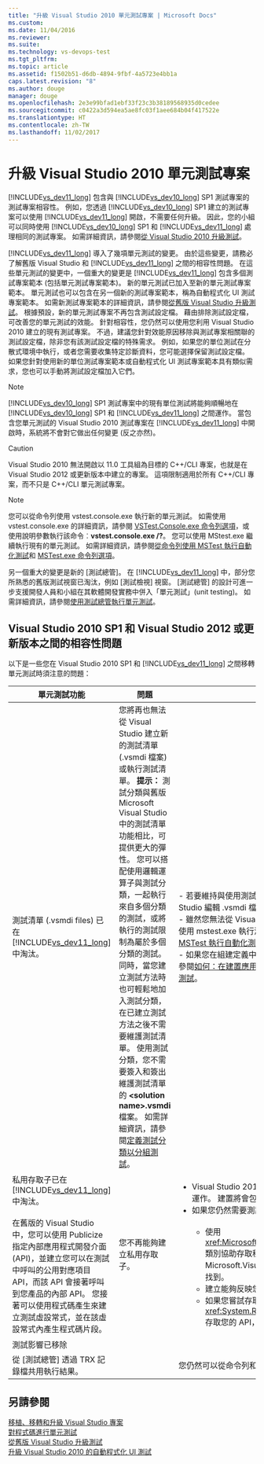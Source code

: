 ```yaml
---
title: "升級 Visual Studio 2010 單元測試專案 | Microsoft Docs"
ms.custom: 
ms.date: 11/04/2016
ms.reviewer: 
ms.suite: 
ms.technology: vs-devops-test
ms.tgt_pltfrm: 
ms.topic: article
ms.assetid: f1502b51-d6db-4894-9fbf-4a5723e4bb1a
caps.latest.revision: "8"
ms.author: douge
manager: douge
ms.openlocfilehash: 2e3e99bfad1ebf33f23c3b38189568935d0cedee
ms.sourcegitcommit: c0422a3d594ea5ae8fc03f1aee684b04f417522e
ms.translationtype: HT
ms.contentlocale: zh-TW
ms.lasthandoff: 11/02/2017
---
```

# <a name="upgrade-visual-studio-2010-unit-test-projects"></a>升級 Visual Studio 2010 單元測試專案
[!INCLUDE[vs_dev11_long](../data-tools/includes/vs_dev11_long_md.md)] 包含與 [!INCLUDE[vs_dev10_long](../code-quality/includes/vs_dev10_long_md.md)] SP1 測試專案的測試專案相容性。 例如，您透過 [!INCLUDE[vs_dev10_long](../code-quality/includes/vs_dev10_long_md.md)] SP1 建立的測試專案可以使用 [!INCLUDE[vs_dev11_long](../data-tools/includes/vs_dev11_long_md.md)] 開啟，不需要任何升級。 因此，您的小組可以同時使用 [!INCLUDE[vs_dev10_long](../code-quality/includes/vs_dev10_long_md.md)] SP1 和 [!INCLUDE[vs_dev11_long](../data-tools/includes/vs_dev11_long_md.md)] 處理相同的測試專案。 如需詳細資訊，請參閱[從 Visual Studio 2010 升級測試](http://msdn.microsoft.com/en-us/e9c8b7f6-bd72-448e-8edb-d090dcc5cf52)。  
  
 [!INCLUDE[vs_dev11_long](../data-tools/includes/vs_dev11_long_md.md)] 導入了幾項單元測試的變更。 由於這些變更，請務必了解舊版 Visual Studio 和 [!INCLUDE[vs_dev11_long](../data-tools/includes/vs_dev11_long_md.md)] 之間的相容性問題。 在這些單元測試的變更中，一個重大的變更是 [!INCLUDE[vs_dev11_long](../data-tools/includes/vs_dev11_long_md.md)] 包含多個測試專案範本 (包括單元測試專案範本)。 新的單元測試已加入至新的單元測試專案範本。 單元測試也可以包含在另一個新的測試專案範本，稱為自動程式化 UI 測試專案範本。 如需新測試專案範本的詳細資訊，請參閱[從舊版 Visual Studio 升級測試](http://msdn.microsoft.com/en-us/e9c8b7f6-bd72-448e-8edb-d090dcc5cf52)。 根據預設，新的單元測試專案不再包含測試設定檔。 藉由排除測試設定檔，可改善您的單元測試的效能。 針對相容性，您仍然可以使用您利用 Visual Studio 2010 建立的現有測試專案。 不過，建議您針對效能原因移除與測試專案相關聯的測試設定檔，除非您有該測試設定檔的特殊需求。 例如，如果您的單位測試在分散式環境中執行，或者您需要收集特定診斷資料，您可能選擇保留測試設定檔。 如果您針對使用新的單位測試專案範本或自動程式化 UI 測試專案範本具有類似需求，您也可以手動將測試設定檔加入它們。  
  
> [!NOTE]
>  [!INCLUDE[vs_dev10_long](../code-quality/includes/vs_dev10_long_md.md)] SP1 測試專案中的現有單位測試將能夠順暢地在 [!INCLUDE[vs_dev10_long](../code-quality/includes/vs_dev10_long_md.md)] SP1 和 [!INCLUDE[vs_dev11_long](../data-tools/includes/vs_dev11_long_md.md)] 之間運作。 當包含您單元測試的 Visual Studio 2010 測試專案在 [!INCLUDE[vs_dev11_long](../data-tools/includes/vs_dev11_long_md.md)] 中開啟時，系統將不會對它做出任何變更 (反之亦然)。  
  
> [!CAUTION]
>  Visual Studio 2010 無法開啟以 11.0 工具組為目標的 C++/CLI 專案，也就是在 Visual Studio 2012 或更新版本中建立的專案。 這項限制適用於所有 C++/CLI 專案，而不只是 C++/CLI 單元測試專案。  
  
> [!NOTE]
>  您可以從命令列使用 vstest.console.exe 執行新的單元測試。 如需使用 vstest.console.exe 的詳細資訊，請參閱 [VSTest.Console.exe 命令列選項](/devops-test-docs/test/vstest-console-exe-command-line-options)，或使用說明參數執行該命令︰**vstest.console.exe /?**。 您可以使用 MStest.exe 繼續執行現有的單元測試。 如需詳細資訊，請參閱[從命令列使用 MSTest 執行自動化測試](/devops-test-docs/test/run-automated-tests-from-the-command-line-using-mstest)和 [MSTest.exe 命令列選項](/devops-test-docs/test/mstest-exe-command-line-options)。  
  
 另一個重大的變更是新的 [測試總管]。 在 [!INCLUDE[vs_dev11_long](../data-tools/includes/vs_dev11_long_md.md)] 中，部分您所熟悉的舊版測試視窗已淘汰，例如 [測試檢視] 視窗。 [測試總管] 的設計可進一步支援開發人員和小組在其軟體開發實務中併入「單元測試」(unit testing)。 如需詳細資訊，請參閱[使用測試總管執行單元測試](../test/run-unit-tests-with-test-explorer.md)。  
  
## <a name="compatibility-issues-between-visual-studio-2010-sp1-and-visual-studio-2012-or-later"></a>Visual Studio 2010 SP1 和 Visual Studio 2012 或更新版本之間的相容性問題  
 以下是一些您在 Visual Studio 2010 SP1 和 [!INCLUDE[vs_dev11_long](../data-tools/includes/vs_dev11_long_md.md)] 之間移轉單元測試時須注意的問題：  
  
|單元測試功能|問題|方案|  
|-----------------------------|-----------|--------------|  
|測試清單 (.vsmdi files) 已在 [!INCLUDE[vs_dev11_long](../data-tools/includes/vs_dev11_long_md.md)] 中淘汰。|您將再也無法從 Visual Studio 建立新的測試清單 (.vsmdi 檔案) 或執行測試清單。 **提示：**  測試分類與舊版 Microsoft Visual Studio 中的測試清單功能相比，可提供更大的彈性。 您可以搭配使用邏輯運算子與測試分類，一起執行來自多個分類的測試，或將執行的測試限制為屬於多個分類的測試。 同時，當您建立測試方法時也可輕鬆地加入測試分類，在已建立測試方法之後不需要維護測試清單。 使用測試分類，您不需要簽入和簽出維護測試清單的 **\<solution name>.vsmdi** 檔案。 如需詳細資訊，請參閱[定義測試分類以分組測試](/devops-test-docs/test/defining-test-categories-to-group-your-tests)。|-   若要維持與使用測試清單之現有測試專案的相容性，您仍然能夠使用 Visual Studio 編輯 .vsmdi 檔案。<br />-   雖然您無法從 Visual Studio 執行已移轉的測試清單，您仍然可以從命令列使用 mstest.exe 執行測試清單。 如需詳細資訊，請參閱[從命令列使用 MSTest 執行自動化測試](/devops-test-docs/test/run-automated-tests-from-the-command-line-using-mstest)<br />-   如果您在組建定義中使用測試清單，您可以繼續使用它。 如需詳細資訊，請參閱[如何：在建置應用程式之後設定和執行已排程的測試](http://msdn.microsoft.com/en-us/32acfeb1-b1aa-4afb-8cfe-cc209e6183fd)和[在建置流程中執行測試](http://msdn.microsoft.com/Library/d05743a1-c5cf-447e-bed9-bed3cb595e38)。|  
|私用存取子已在 [!INCLUDE[vs_dev11_long](../data-tools/includes/vs_dev11_long_md.md)] 中淘汰。<br /><br /> 在舊版的 Visual Studio 中，您可以使用 Publicize 指定內部應用程式開發介面 (API)，並建立您可以在測試中呼叫的公用對應項目 API，而該 API 會接著呼叫到您產品的內部 API。 您接著可以使用程式碼產生來建立測試虛設常式，並在該虛設常式內產生程式碼片段。|您不再能夠建立私用存取子。|<ul><li>Visual Studio 2010 測試專案會在 [!INCLUDE[vs_dev11_long](../data-tools/includes/vs_dev11_long_md.md)] 中編譯與運作。 建置將會包含輸出警告。</li><li>如果您仍然需要測試內部 API，您有下列選項︰<br /><br /> <ul><li>使用 <xref:Microsoft.VisualStudio.TestTools.UnitTesting.PrivateObject> 類別協助存取程式碼中的內部和私人 API。 這會在 Microsoft.VisualStudio.QualityTools.UnitTestFramework.dll 組件中找到。</li><li>建立能夠反映您程式碼的反映架構，以存取內部或私用 API。</li><li>如果您嘗試存取的是內部程式碼，您也許能夠使用 <xref:System.Runtime.CompilerServices.InternalsVisibleToAttribute> 存取您的 API，這樣您的測試程式碼就能存取內部 API。</li></ul></li></ul>|  
|測試影響已移除|||  
|從 [測試總管] 透過 TRX 記錄檔共用執行結果。||您仍然可以從命令列和 Team Build 取得 TRX 記錄檔。|  
  
## <a name="see-also"></a>另請參閱  
 [移植、移轉和升級 Visual Studio 專案](../porting/port-migrate-and-upgrade-visual-studio-projects.md)   
 [對程式碼進行單元測試](../test/unit-test-your-code.md)   
 [從舊版 Visual Studio 升級測試](http://msdn.microsoft.com/en-us/e9c8b7f6-bd72-448e-8edb-d090dcc5cf52)   
 [升級 Visual Studio 2010 的自動程式化 UI 測試](../test/upgrading-coded-ui-tests-from-visual-studio-2010.md)
